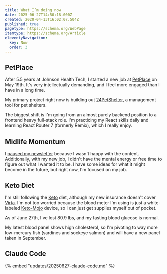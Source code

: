 ```yaml
---
title: What I’m doing now
date: 2025-06-27T14:50:18.000Z
created: 2020-04-13T16:02:07.504Z
published: true
pagetype: https://schema.org/WebPage
itemtype: https://schema.org/Article
eleventyNavigation:
  key: Now
  order: 3
---
```


## PetPlace

After 5.5 years at Johnson Health Tech, I started a new job at [PetPlace](https://www.petplace.com/) on May 19th. It's very intellectually demanding, and I feel more engaged than I have in a long time.

My primary project right now is building out [24PetShelter](https://www.24pet.com/products/24petshelter), a management tool for pet shelters.

The biggest shift is I'm going from an almost purely backend position to a frontend heavy full-stack role. I'm practicing my React skills daily and learning React Router 7 (formerly Remix), which I really enjoy.

## Midlife Momentum

I [paused my newsletter](/essays/letting-go/) because I wasn't happy with the content. Additionally, with my new job, I didn't have the mental energy or free time to figure out what I wanted it to be. I have some ideas for what it might become in the future, but right now, I'm focused on my job.

## Keto Diet

I'm still following the [Keto](https://www.webmd.com/diet/keto-diet-for-beginners) diet, although my new insurance doesn't cover [Virta](https://www.virtahealth.com/). I'm not too worried because the blood meter I'm using is just a white-labeled [Keto-Mojo](https://keto-mojo.com/) device, so I can just get supplies myself out of pocket.

As of June 27th, I've lost 80.9 lbs, and my fasting blood glucose is normal.

My latest blood panel shows high cholesterol, so I'm pivoting to way more low-mercury fish (sardines and sockeye salmon) and will have a new panel taken in September.

## Claude Code

{% embed "updates/20250627-claude-code.md" %}
